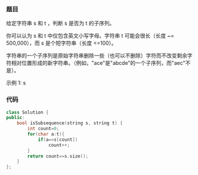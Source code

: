 ### 题目
给定字符串 s 和 t ，判断 s 是否为 t 的子序列。

你可以认为 s 和 t 中仅包含英文小写字母。字符串 t 可能会很长（长度 ~= 500,000），而 s 是个短字符串（长度 <=100）。

字符串的一个子序列是原始字符串删除一些（也可以不删除）字符而不改变剩余字符相对位置形成的新字符串。（例如，"ace"是"abcde"的一个子序列，而"aec"不是）。

示例 1:
s


### 代码
~~~ c++
class Solution {
public:
    bool isSubsequence(string s, string t) {
        int count=0;
        for(char a:t){
            if(a==s[count])
                count++;
        }
        return count==s.size();
    }
};
~~~
